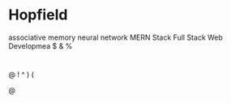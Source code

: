 # Hopfield
associative memory neural network
MERN Stack
 Full Stack Web Developmea
$
&
%
#
@
!
^
)
(


@

